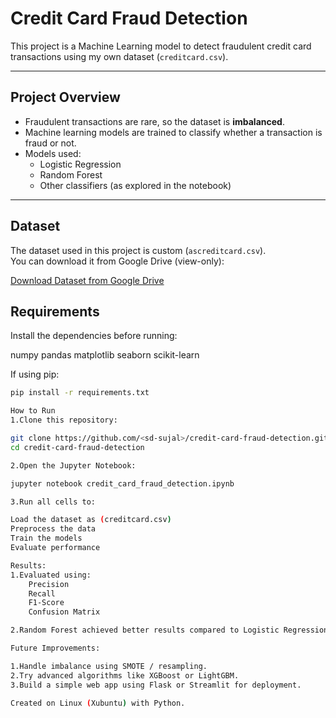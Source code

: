 # Credit Card Fraud Detection

This project is a Machine Learning model to detect fraudulent credit card transactions using my own dataset (`creditcard.csv`).

---

## Project Overview
- Fraudulent transactions are rare, so the dataset is **imbalanced**.
- Machine learning models are trained to classify whether a transaction is fraud or not.
- Models used:
  - Logistic Regression
  - Random Forest
  - Other classifiers (as explored in the notebook)

---

## Dataset
The dataset used in this project is custom (`ascreditcard.csv`).  
You can download it from Google Drive (view-only):  

 [Download Dataset from Google Drive](https://drive.google.com/file/d/1Xs7mEGoUv_Rt7HBMvnNc7_0_7H7g32SF/view?usp=drive_link)


## Requirements
Install the dependencies before running:

numpy
pandas
matplotlib
seaborn
scikit-learn


If using pip:
```bash
pip install -r requirements.txt

How to Run
1.Clone this repository:

git clone https://github.com/<sd-sujal>/credit-card-fraud-detection.git
cd credit-card-fraud-detection

2.Open the Jupyter Notebook:

jupyter notebook credit_card_fraud_detection.ipynb

3.Run all cells to:

Load the dataset as (creditcard.csv)
Preprocess the data
Train the models
Evaluate performance

Results:
1.Evaluated using:
	Precision
	Recall
	F1-Score
	Confusion Matrix

2.Random Forest achieved better results compared to Logistic Regression.

Future Improvements:

1.Handle imbalance using SMOTE / resampling.
2.Try advanced algorithms like XGBoost or LightGBM.
3.Build a simple web app using Flask or Streamlit for deployment.

Created on Linux (Xubuntu) with Python.